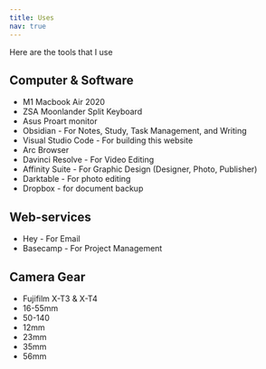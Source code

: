 ```yaml
---
title: Uses
nav: true
---
```


Here are the tools that I use

## Computer & Software

- M1 Macbook Air 2020
- ZSA Moonlander Split Keyboard
- Asus Proart monitor
- Obsidian - For Notes, Study, Task Management, and Writing
- Visual Studio Code - For building this website
- Arc Browser
- Davinci Resolve - For Video Editing
- Affinity Suite - For Graphic Design (Designer, Photo, Publisher)
- Darktable - For photo editing
- Dropbox - for document backup

## Web-services

- Hey - For Email
- Basecamp - For Project Management
## Camera Gear

- Fujifilm X-T3 & X-T4
- 16-55mm
- 50-140
- 12mm
- 23mm
- 35mm
- 56mm
